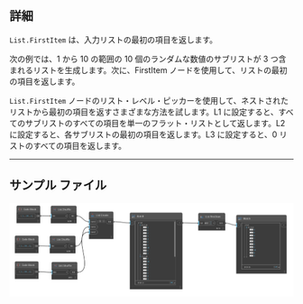 ## 詳細
`List.FirstItem` は、入力リストの最初の項目を返します。

次の例では、1 から 10 の範囲の 10 個のランダムな数値のサブリストが 3 つ含まれるリストを生成します。次に、FirstItem ノードを使用して、リストの最初の項目を返します。

`List.FirstItem` ノードのリスト・レベル・ピッカーを使用して、ネストされたリストから最初の項目を返すさまざまな方法を試します。L1 に設定すると、すべてのサブリストのすべての項目を単一のフラット・リストとして返します。L2 に設定すると、各サブリストの最初の項目を返します。L3 に設定すると、0 リストのすべての項目を返します。
___
## サンプル ファイル

![List.FirstItem](./DSCore.List.FirstItem_img.jpg)
